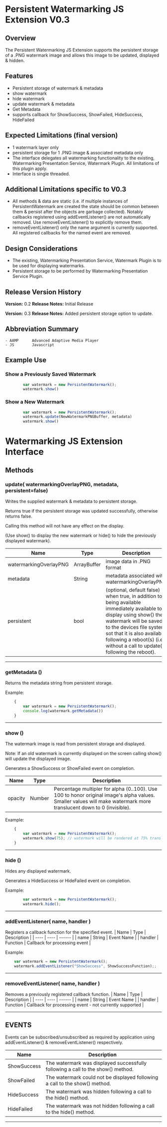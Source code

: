 # Persistent Watermarking JS Extension V0.3
## Overview
The Persistent Watermarking JS Extension supports the persistent storage of a .PNG watermark image and allows this image to be updated, displayed & hidden.

## Features
- Persistent storage of watermark & metadata
- show watermark
- hide watermark
- update watermark & metadata
- Get Metadata
- supports callback for ShowSuccess, ShowFailed, HideSuccess, HideFailed

## Expected Limitations (final version)
- 1 watermark layer only
- persistent storage for 1 .PNG image & associated metadata only
- The interface delegates all watermarking functionality to the existing, Watermarking Presentation Service, Watermark Plugin.  All limitations of this plugin apply.
- Interface is single threaded.

## Additional Limitations specific to V0.3
- All methods & data are static (i.e. if multiple instances of PersistentWatermark are created the state should be common between them & persist after the objects are garbage collected).  Notably callbacks registered using addEventListener() are not automatically removed.  Use removeEventListener() to explicitly remove them.
- removeEventListener() only the name argument is currently supported.  All registered callbacks for the named event are removed.

## Design Considerations
- The existing, Watermarking Presentation Service, Watermark Plugin is to be used for displaying watermarks.
- Persistent storage to be performed by Watermarking Presentation Service Plugin.

## Release Version History
**Version:** 0.2
**Release Notes:**
Initial Release

**Version:** 0.3
**Release Notes:**
Added persistent storage option to update.

## Abbreviation Summary
    - AAMP      Advanced Adaptive Media Player
    - JS        Javascript

## Example Use

### Show a Previously Saved Watermark
```js
	    var watermark = new PersistentWatermark();
	    watermark.show()
```

### Show a New Watermark
```js
	    var watermark = new PersistentWatermark();
	    watermark.update(NewWatermarkPNGBuffer, metadata)
	    watermark.show()
```

# Watermarking JS Extension Interface

## Methods

### update( watermarkingOverlayPNG, metadata, persistent=false)
Writes the supplied watermark & metadata to persistent storage.

Returns true if the persistent storage was updated successfully, otherwise returns false.

Calling this method will not have any effect on the display.

(Use show() to display the new watermark or hide() to hide the previously displayed watermark).

| Name | Type | Description |
| ---- | ---- | ---------- |
| watermarkingOverlayPNG | ArrayBuffer | image data in .PNG format |
| metadata | String | metadata associated with watermarkingOverlayPNG |
| persistent | bool | (optional, default false) when true, in addition to being available immediately available to display using show() the watermark will be saved to the devices file system sot that it is also available following a reboot(s) (i.e. without a call to update() following the reboot).

---

### getMetadata ()
Returns the metadata string from persistent storage.

Example:
```js
    {
    	var watermark = new PersistentWatermark();
    	console.log(watermark.getMetadata())
    }
```
---


### show ()
The watermark image is read from persistent storage and displayed.

Note: If an old watermark is currently displayed on the screen calling show() will update the displayed image.

Generates a ShowSuccess or ShowFailed event on completion.

| Name | Type | Description |
| ---- | ---- | ---------- |
| opacity | Number | Percentage multipler for alpha (0..100). Use 100 to honor original image's alpha values.  Smaller values will make watermark more translucent down to 0 (invisible). |

Example:
```js
    {
    	var watermark = new PersistentWatermark();
    	watermark.show(75); // watermark will be rendered at 75% translucency compared to source image
    }
```
---

### hide ()
Hides any displayed watermark.

Generates a HideSuccess or HideFailed event on completion.

Example:
```js
    	var watermark = new PersistentWatermark();
	    watermark.hide();
```
---

### addEventListener( name, handler )
Registers a callback function for the specified event.
| Name | Type | Description |
| ---- | ---- | ------ |
| name | String | Event Name |
| handler | Function | Callback for processing event |

Example:
``` js
    var watermark = new PersistentWatermark();
    watermark.addEventListener("ShowSuccess", ShowSuccessFunction);;
```

---

### removeEventListener( name, handler )
Removes a previously registered callback function.
| Name | Type | Description |
| ---- | ---- | ------ |
| name | String | Event Name |
| handler | Function | Callback for processing event - not currently supported |

---

## EVENTS
Events can be subscribed/unsubscribed as required by application using addEventListener() & removeEventListener() respectively.

| Name | Description |
| ---- | ---- |
| ShowSuccess| The watermark was displayed successfully following a call to the show() method. |
| ShowFailed | The watermark could not be displayed following a call to the show() method. |
| HideSuccess| The watermark was hidden following a call to the hide() method.|
| HideFailed | The watermark was not hidden following a call to the hide() method.|
---


